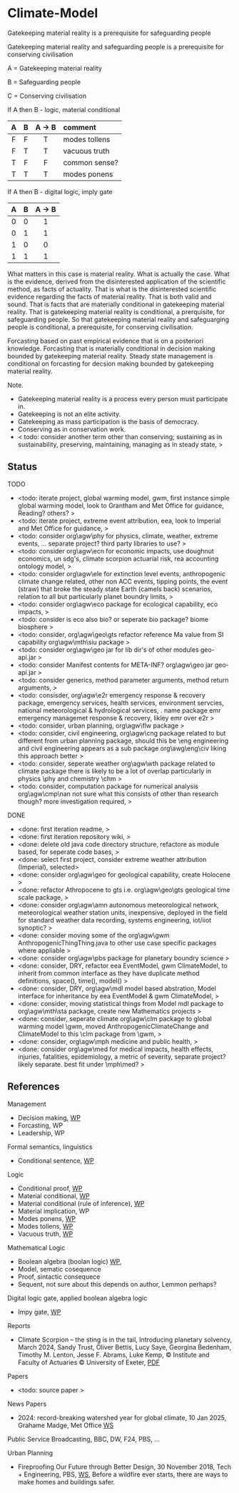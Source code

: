# Climate-Model

Gatekeeping material reality is a prerequisite for safeguarding people

Gatekeeping material reality and safeguarding people is a prerequisite for conserving civilisation

A = Gatekeeping material reality

B = Safeguarding people

C = Conserving civilisation

If A then B - logic, material conditional

| A | B | A -> B | comment |
| :-: | :-: | :-: | :---- |
| F | F | T | modes tollens |
| F | T | T | vacuous truth |
| T | F | F | common sense? |
| T | T | T | modes ponens |

If A then B - digital logic, imply gate

| A | B | A -> B |
| :-: | :-: | :-: |
| 0 | 0 | 1 |
| 0 | 1 | 1 |
| 1 | 0 | 0 |
| 1 | 1 | 1 |

What matters in this case is material reality. What is actually the case. What is the evidence, derived from the disinterested application of the scientific method, as facts of actuality. That is what is the disinterested scientific evidence regarding the facts of material reality. That is both valid and sound. That is facts that are materially conditional in gatekeeping material reality. That is gatekeeping material reality is conditional, a prerquisite, for safeguarding people. So that gatekeeping material reality and safeguarging people is conditional, a prerequisite, for conserving civilisation.

Forcasting based on past empirical evidence that is on a posteriori knowledge. Forcasting that is materially conditional in decision making bounded by gatekeeping material reality. Steady state management is conditional on forcasting for decsion making bounded by gatekeeping material reality. 

Note. 
* Gatekeeping material reality is a process every person must participate in.
* Gatekeeping is not an elite activity.
* Gatekeeping as mass participation is the basis of democracy.
* Conserving as in conservation work.
* < todo: consider another term other than conserving; sustaining as in sustainability, preserving, maintaining, managing as in steady state, >

## Status

TODO
* <todo: iterate project, global warming model, gwm, first instance simple global warming model, look to Grantham and Met Office for guidance, Reading? others? >
* <todo: iterate project, extreme event attribution, eea, look to Imperial and Met Office for guidance,  >
* <todo: consider org\agw\phy for physics, climate, weather, extreme events, ... separate project? third party libraries to use? >
* <todo: consider org\agw\ecn for economic impacts, use doughnut economics, un sdg's, climate scorpion actuarial risk, rea accounting ontology model,  >
* <todo: consider org\agw\ele for extinction level events, anthropogenic climate change related, other non ACC events, tipping points, the event (straw) that broke the steady state Earth (camels back) scenarios, relation to all but particularly planet boundry limits,  >
* <todo: consider org\agw\eco package for ecological capability, eco impacts, >
* <todo: consider is eco also bio? or seperate bio package? biome biosphere >
* <todo: consider, org\agw\geo\gts refactor reference Ma value from SI capability org\agw\mth\siu package >
* <todo: consider org\agw\geo jar for lib dir's of other modules geo-api.jar >
* <todo: consider Manifest contents for META-INF? org\agw\geo jar geo-api.jar >
* <todo: consider generics, method parameter arguments, method return arguments, >
* <todo: consisder, org\agw\e2r emergency response & recovery package, emergency services, health services, environment servcies, national meteorological & hydrological services, . name package emr emergency managemet response & recovery, likley emr over e2r >
* <todo: consider, urban planning, org\agw\flw package >
* <todo: consider, civil engineering, org\agw\cng package related to but different from urban planning package, should this be \eng engineering and civil engineering appears as a sub package org\awg\eng\civ liking this approach better >
* <todo: consider, seperate weather org\agw\wth package related to climate package there is likely to be a lot of overlap particularly in physics \phy and chemistry \chm >
* <todo: consider, computation package for numerical analysis org\agw\cmp\nan not sure what this consists of other than research though? more investigation required, >

DONE
* <done: first iteration readme, >
* <done: first iteration repository wiki, >
* <done: delete old java code directory structure, refactore as module based, for seperate code bases, >
* <done: select first project, consider extreme weather attribution (Imperial), selected>
* <done: consider org\agw\geo for geological capability, create Holocene >
* <done: refactor Athropocene to gts i.e. org\agw\geo\gts geological time scale package, >
* <done: consider org\agw\amn autonomous meteorological network, meteorological weather station units, inexpensive, deployed in the field for standard weather data recording, systems engineering, iot/iiot synoptic? >
* <done: consider moving some of the org\agw\gwm AnthropogenicThingThing.java to other use case specific packages where appliable >
* <done: consider org\agw\pbs package for planetary boundry science >
* <done: consider, DRY, refactor eea EventModel, gwm ClimateModel, to inherit from common interface as they have duplicate method definitions, space(), time(), model() >
* <done: consider, DRY, org\agw\mdl model based abstration, Model interface for inheritance by eea EventModel & gwm ClimateModel, >
* <done: consider, moving statistical things from Model mdl package to org\agw\mth\sta package, create new Mathematics projects >
* <done: consider, seperate climate org\agw\clm package to global warming model \gwm, moved AnthropogenicClimateChange and ClimateModel to this \clm package from \gwm, >
* <done: consider, org\agw\mph medicine and public health, >
* <done: consider org\agw\med for medical impacts, health effects, injuries, fatalities, epidemiology, a metric of severity, separate project? likely separate. best fit under \mph\med? >

## References

Management
* Decision making, [WP](https://en.wikipedia.org/wiki/Decision-making)
* Forcasting, WP
* Leadership, WP

Formal semantics, linguistics
* Conditional sentence, [WP](https://en.wikipedia.org/wiki/Conditional_sentence)

Logic
* Conditional proof, [WP](https://en.wikipedia.org/wiki/Conditional_proof)
* Material conditional, [WP](https://en.wikipedia.org/wiki/Material_conditional)
* Material conditional (rule of inference), [WP](https://en.wikipedia.org/wiki/Material_implication_(rule_of_inference))
* Material implication, WP
* Modes ponens, [WP](https://en.wikipedia.org/wiki/Modus_ponens)
* Modes tollens, [WP](https://en.wikipedia.org/wiki/Modus_tollens)
* Vacuous truth, [WP](https://en.wikipedia.org/wiki/Vacuous_truth)

Mathematical Logic
* Boolean algebra (boolan logic) [WP](https://en.wikipedia.org/wiki/Boolean_algebra),
* Model, sematic cosequence
* Proof, sintactic consequece
* Sequent, not sure about this depends on author, Lemmon perhaps?

Digital logic gate, applied boolean algebra logic
* Impy gate, [WP](https://en.wikipedia.org/wiki/IMPLY_gate)

Reports
* Climate Scorpion – the sting is in the tail, Introducing planetary solvency, March 2024, Sandy Trust, Oliver Bettis, Lucy Saye, Georgina Bedenham, Timothy M. Lenton, Jesse F. Abrams, Luke Kemp, © Institute and Faculty of Actuaries © University of Exeter, [PDF](https://actuaries.org.uk/media/g1qevrfa/climate-scorpion.pdf)

Papers
* <todo: source paper >

News Papers
* 2024: record-breaking watershed year for global climate, 10 Jan 2025, Grahame Madge, Met Office [WS](https://www.metoffice.gov.uk/about-us/news-and-media/media-centre/weather-and-climate-news/2025/2024-record-breaking-watershed-year-for-global-climate)

Public Service Broadcasting, BBC, DW, F24, PBS, ...

Urban Planning
* Fireproofing Our Future through Better Design, 30 November 2018, Tech + Engineering, PBS, [WS](https://www.pbs.org/wgbh/nova/video/fireproofing-our-future-through-better-design/), Before a wildfire ever starts, there are ways to make homes and buildings safer.

